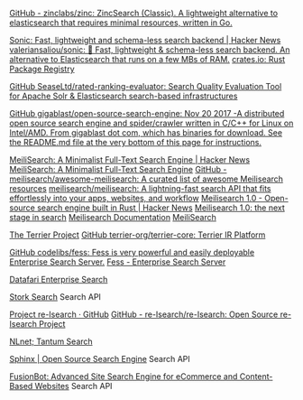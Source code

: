 
[GitHub - zinclabs/zinc: ZincSearch (Classic). A lightweight alternative to elasticsearch that requires minimal resources, written in Go.](https://github.com/zinclabs/zinc)

[Sonic: Fast, lightweight and schema-less search backend | Hacker News](https://news.ycombinator.com/item?id=33315237)
[valeriansaliou/sonic: 🦔 Fast, lightweight & schema-less search backend. An alternative to Elasticsearch that runs on a few MBs of RAM.](https://github.com/valeriansaliou/sonic)
[crates.io: Rust Package Registry](https://crates.io/crates/sonic-server)

[GitHub SeaseLtd/rated-ranking-evaluator: Search Quality Evaluation Tool for Apache Solr & Elasticsearch search-based infrastructures](https://github.com/SeaseLtd/rated-ranking-evaluator)

[GitHub gigablast/open-source-search-engine: Nov 20 2017 -A distributed open source search engine and spider/crawler written in C/C++ for Linux on Intel/AMD. From gigablast dot com, which has binaries for download. See the README.md file at the very bottom of this page for instructions.](https://github.com/gigablast/open-source-search-engine)

[MeiliSearch: A Minimalist Full-Text Search Engine | Hacker News](https://news.ycombinator.com/item?id=28187675)
[MeiliSearch: A Minimalist Full-Text Search Engine](https://tech.marksblogg.com/meilisearch-full-text-search.html)
[GitHub - meilisearch/awesome-meilisearch: A curated list of awesome Meilisearch resources](https://github.com/meilisearch/awesome-meilisearch)
[meilisearch/meilisearch: A lightning-fast search API that fits effortlessly into your apps, websites, and workflow](https://github.com/meilisearch/meilisearch)
[Meilisearch 1.0 - Open-source search engine built in Rust | Hacker News](https://news.ycombinator.com/item?id=34707727)
[Meilisearch 1.0: the next stage in search](https://blog.meilisearch.com/v1-enterprise-ready-stable/)
[Meilisearch Documentation](https://docs.meilisearch.com/)
[MeiliSearch](https://meilisearch.com/)

[The Terrier Project](http://terrier.org/docs/v4.2/website_search.html)
[GitHub terrier-org/terrier-core: Terrier IR Platform](https://github.com/terrier-org/terrier-core)

[GitHub codelibs/fess: Fess is very powerful and easily deployable Enterprise Search Server.](https://github.com/codelibs/fess)
[Fess - Enterprise Search Server](https://fess.codelibs.org/)

[Datafari Enterprise Search](https://www.datafari.com/en/index.html)

[Stork Search](https://stork-search.net/)
Search API

[Project re-Isearch · GitHub](https://github.com/re-Isearch)
[GitHub - re-Isearch/re-Isearch: Open Source re-Isearch Project](https://github.com/re-Isearch/re-Isearch)

[NLnet; Tantum Search](https://nlnet.nl/project/TantumSearch)

[Sphinx | Open Source Search Engine](https://sphinxsearch.com/)
Search API

[FusionBot: Advanced Site Search Engine for eCommerce and Content-Based Websites](https://www.fusionbot.com/)
Search API
